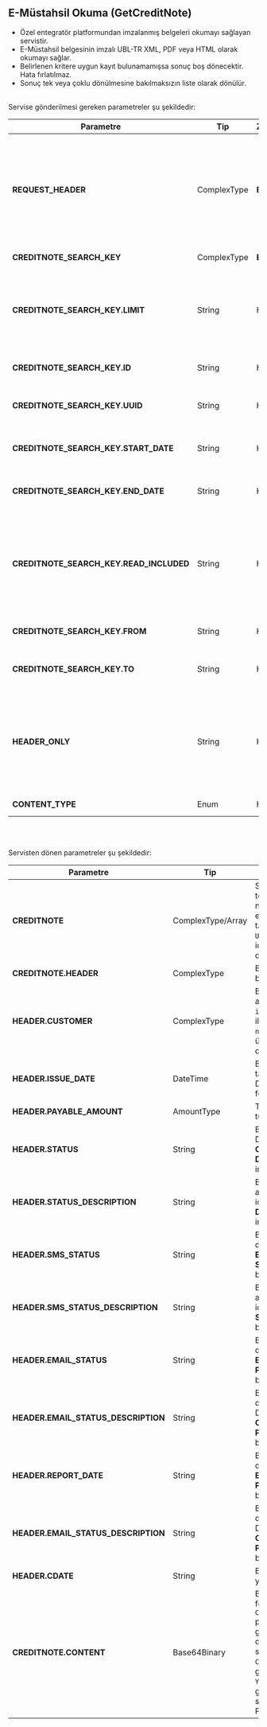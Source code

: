 ## E-Müstahsil Okuma (GetCreditNote)
* Özel entegratör platformundan imzalanmış belgeleri okumayı sağlayan servistir.
* E-Müstahsil belgesinin imzalı UBL-TR XML, PDF veya HTML olarak okumayı sağlar.
* Belirlenen kritere uygun kayıt bulunamamışsa sonuç boş dönecektir. Hata fırlatılmaz.
* Sonuç tek veya çoklu dönülmesine bakılmaksızın liste olarak dönülür.

<br>
Servise gönderilmesi gereken parametreler şu şekildedir:

Parametre | Tip         | Zorunluluk  | Açıklama
--------- | ----------- | ----------- | -----------
**REQUEST_HEADER** | ComplexType | **Evet** | Request Header objesi içerisinde `SESSION_ID` ve `APPLICATION_NAME` alanı zorunludur. Faturaları XML formatında sıkıştırılmadan çekmek için mutlaka `COMPRESSED` elemanı eklenmeli ve `N` değeri gönderilmelidir. Eğer gönderilmezse faturalar sıkıştırılmış/ziplenmiş olarak dönülecektir. | Y/N
**CREDITNOTE_SEARCH_KEY** | ComplexType  | **Evet** | Belge okumak için kullanılabilecek filtre kritirleri
**CREDITNOTE_SEARCH_KEY.LIMIT** | String  | Hayır | Kaç kayıt okunmak istendiği. Eğer eleman gönderilmezse 10 adet kayıt dönülür. İçerikleri (PDF) ile beraber en fazla 100 adet kayıt dönülür. Sadece özet/başlıklarını çekildiğinde ise en fazla 25.000 adet kayıt dönülür.
**CREDITNOTE_SEARCH_KEY.ID** | String  | Hayır | Belge numarası ile okumak için kullanılabilir. örnek: CREDITNOTE2018000000001
**CREDITNOTE_SEARCH_KEY.UUID** | String  | Hayır | Evrensel Tekil Tanımlama Numarası (ETTN) ile okumak için kullanılabilir.  GUID formatında
**CREDITNOTE_SEARCH_KEY.START_DATE** | String  | Hayır | Belirli tarih aralığında ki belgeleri çekmek istendiğinde dönem başlangıç tarihi. format: YYYY-MM-DD
**CREDITNOTE_SEARCH_KEY.END_DATE** | String  | Hayır | Belirli tarih aralığında ki belgeleri çekmek istendiğinde dönem bitiş tarihi format: YYYY-MM-DD
**CREDITNOTE_SEARCH_KEY.READ_INCLUDED** | String  | Hayır | Daha önce okunmuş belgeleri dönüşe dahil edilip edilmeyeceğini belirleyen parametredir. `Y` değeri gönderilirse daha önce okunmuş olsa bile yanıta eklenir. Gönderilmezse veya `N` gönderilirse sadece yeni gelen belgeler dönülür. Gönderilebilecek değerler: Y/N
**CREDITNOTE_SEARCH_KEY.FROM** | String  | Hayır | Gönderici vergi kimlik/TC kimlik numarası ile sorgulamak için kullanılabilir.
**CREDITNOTE_SEARCH_KEY.TO** | String  | Hayır | Alıcı vergi kimlik/TC kimlik numarası ile sadece belirli bir müşteriye gönderilen belgeleri okumak için kullanılabilir.
**HEADER_ONLY** | String  | Hayır | Sadece özet değerler mi yoksa içerik ile beraber mi okunmak istenildiğini belirleyen parametredir. Eleman **gönderilmezse** veya `N` değeri gönderilirse belgenin içeriği ile (XML) ile beraber dönülür. `Y` değeri gönderilirse belgenin özeti dönülür.  Gönderilebilecek değerler: Y/N
**CONTENT_TYPE** | Enum  | Hayır | Talep edilen format. Gönderilebilecek değerler: PDF
<br><br>

Servisten dönen parametreler şu şekildedir:

Parametre | Tip        | Açıklama
--------- | ----------- | -----------
**CREDITNOTE** | ComplexType/Array | Sorgu kriterine uyan tekil belge. Belge numarası `ID`, evrensel tekil tanımlama numarası `UUID` attribute içerisinde dönülmektedir.
**CREDITNOTE.HEADER** | ComplexType | Belgeye ait özet bilgileri içerir.
**HEADER.CUSTOMER** | ComplexType |  Belge düzenlenen alıcı bilgisi. `identifier` attribute ile VKN/TCKN bilgisi, `name` attribute ile ünvan bilgisi dönülür.
**HEADER.ISSUE_DATE** | DateTime | Belge düzenlenme tarihi. YYYY-MM-DD HH:MM:SS formatında
**HEADER.PAYABLE_AMOUNT** | AmountType | Toplam ödenecek tutar.
**HEADER.STATUS** | String | Belgenin durumu. Detay için **E-CREDITNOTE Durumları** başlığını inceleyiniz.
**HEADER.STATUS_DESCRIPTION** | String | Belge durum açıklaması. Detay için **E-CREDITNOTE Durumları** başlığını inceleyiniz.
**HEADER.SMS_STATUS** | String | Belgenin SMS durumu. Detay için **E-CREDITNOTE SMS Durumları** başlığını inceleyiniz.
**HEADER.SMS_STATUS_DESCRIPTION** | String | Belgenin SMS durum açıklaması. Detay için **E-CREDITNOTE SMS Durumları** başlığını inceleyiniz.
**HEADER.EMAIL_STATUS** | String | Belgenin E-Posta durumu. Detay için **E-CREDITNOTE E-Posta Durumları** başlığını inceleyiniz.
**HEADER.EMAIL_STATUS_DESCRIPTION** | String | Belgenin E-Posta durum açıklaması. Detay için **E-CREDITNOTE E-Posta Durumları** başlığını inceleyiniz.
**HEADER.REPORT_DATE** | String | Belgenin E-Posta durumu. Detay için **E-CREDITNOTE E-Posta Durumları** başlığını inceleyiniz.
**HEADER.EMAIL_STATUS_DESCRIPTION** | String | Belgenin E-Posta durum açıklaması. Detay için **E-CREDITNOTE E-Posta Durumları** başlığını inceleyiniz.
**HEADER.CDATE** | String | Belgenin sisteme yüklendiği tarih.
**CREDITNOTE.CONTENT** | Base64Binary | Belgenin içeriği. PDF formatında. Eğer `COMPRESSED` parametresi `N` olarak gönderilmişse PDF dosya sıkıştırılmadan, `COMPRESSED` elemanı gönderilmemiş veya `Y` değeri gönderilmişse sıkıştırılmış/ziplenmiş PDF dosyası dönülür.
